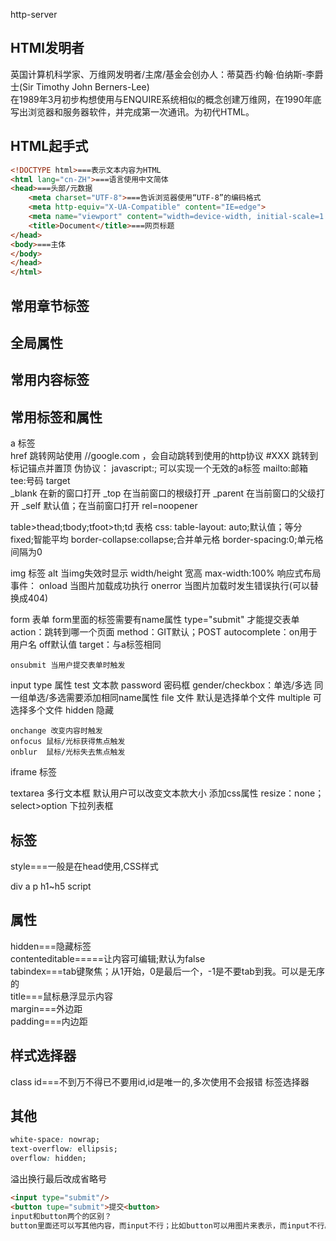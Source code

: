 http-server

## HTMl发明者
英国计算机科学家、万维网发明者/主席/基金会创办人：蒂莫西·约翰·伯纳斯-李爵士(Sir Timothy John Berners-Lee)<br>
在1989年3月初步构想使用与ENQUIRE系统相似的概念创建万维网，在1990年底写出浏览器和服务器软件，并完成第一次通讯。为初代HTML。
</head>


## HTML起手式
```HTML
<!DOCTYPE html>===表示文本内容为HTML
<html lang="cn-ZH">===语言使用中文简体
<head>===头部/元数据
    <meta charset="UTF-8">===告诉浏览器使用“UTF-8”的编码格式
    <meta http-equiv="X-UA-Compatible" content="IE=edge">
    <meta name="viewport" content="width=device-width, initial-scale=1.0">
    <title>Document</title>===网页标题
</head>
<body>===主体
</body>
</head>
</html>
```

## 常用章节标签

## 全局属性

## 常用内容标签



## 常用标签和属性
a 标签<br>
href    跳转网站使用 //google.com ，会自动跳转到使用的http协议
        #XXX    跳转到标记锚点并置顶
        伪协议：
            javascript:;    可以实现一个无效的a标签
            mailto:邮箱
            tee:号码
target  
    _blank  在新的窗口打开
    _top    在当前窗口的根级打开
    _parent 在当前窗口的父级打开
    _self   默认值；在当前窗口打开
rel=noopener


table>thead;tbody;tfoot>th;td   表格
    css:
        table-layout: auto;默认值；等分 fixed;智能平均
        border-collapse:collapse;合并单元格
        border-spacing:0;单元格间隔为0



img 标签
    alt 当img失效时显示
    width/height 宽高
    max-width:100% 响应式布局
    事件：
        onload 当图片加载成功执行
        onerror 当图片加载时发生错误执行(可以替换成404)


form 表单
    form里面的标签需要有name属性
    type="submit" 才能提交表单
    action：跳转到哪一个页面
    method：GIT默认；POST
    autocomplete：on用于用户名  off默认值
    target：与a标签相同

    onsubmit 当用户提交表单时触发


input type 属性
    test 文本款
    password 密码框
    gender/checkbox：单选/多选 同一组单选/多选需要添加相同name属性
    file 文件 默认是选择单个文件 multiple 可选择多个文件
    hidden 隐藏

    onchange 改变内容时触发
    onfocus 鼠标/光标获得焦点触发
    onblur  鼠标/光标失去焦点触发

iframe 标签

textarea 多行文本框 默认用户可以改变文本款大小 添加css属性 resize：none；
select>option 下拉列表框



## 标签
style===一般是在head使用,CSS样式<br>


div
a
p
h1~h5
script

## 属性
hidden===隐藏标签<br>
contenteditable=====让内容可编辑;默认为false<br>
tabindex===tab键聚焦；从1开始，0是最后一个，-1是不要tab到我。可以是无序的<br>
title===鼠标悬浮显示内容<br>
margin===外边距<br>
padding===内边距<br>



## 样式选择器
class
id===不到万不得已不要用id,id是唯一的,多次使用不会报错
标签选择器


## 其他
```css
white-space: nowrap;
text-overflow: ellipsis;
overflow: hidden;
```
溢出换行最后改成省略号


```html
<input type="submit"/>
<button tupe="submit">提交<button>
input和button两个的区别？
button里面还可以写其他内容，而input不行；比如button可以用图片来表示，而input不行。
```


